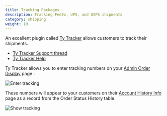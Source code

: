 ```yaml
---
title: Tracking Packages 
description: Tracking FedEx, UPS, and USPS shipments 
category: shipping
weight: 10
---
```


An excellent plugin called [Ty Tracker](https://www.zen-cart.com/downloads.php?do=file&id=75) allows customers to track their shipments. 

- [Ty Tracker Support thread](https://www.zen-cart.com/showthread.php?36126-Track-Package-from-FedEx-UPS-Postal-DHL-etc)
- [Ty Tracker Help](https://htmlpreview.github.io/?https://github.com/lat9/zen_TyPackageTracker/blob/master/readme.html)

Ty Tracker allows you to enter tracking numbers on your [Admin Order Display](/user/admin_pages/customers/orders/) page : 

![Enter tracking](/images/ty_tracker_entry.jpg)

These numbers will appear to your customers on their [Account History Info](/user/storefront_pages/account/)  page as a record from the Order Status History table. 


![Show tracking](/images/ahi_tracking.jpg)

